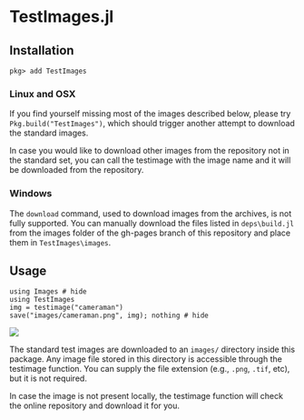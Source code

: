 # TestImages.jl

## Installation
```
pkg> add TestImages
```

### Linux and OSX
If you find yourself missing most of the images described below, please try `Pkg.build("TestImages")`, which should trigger another attempt to download the standard images.

In case you would like to download other images from the repository not in the standard set, you can call the testimage with the image name and it will be downloaded from the repository.

### Windows
The `download` command, used to download images from the archives, is not fully supported.
You can manually download the files listed in `deps\build.jl` from the images folder of the gh-pages branch of this repository and place them in `TestImages\images`.

## Usage
```@example usage
using Images # hide
using TestImages
img = testimage("cameraman")
save("images/cameraman.png", img); nothing # hide
```

![](images/cameraman.png)


The standard test images are downloaded to an `images/` directory inside this package.
Any image file stored in this directory is accessible through the testimage function.
You can supply the file extension (e.g., `.png`, `.tif`, etc), but it is not required.

In case the image is not present locally, the testimage function will check the online repository and download it for you.
